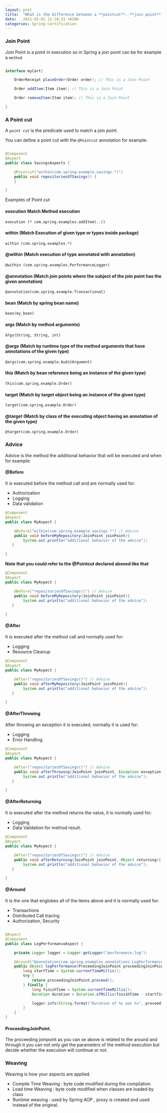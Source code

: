 ```yaml
---
layout: post
title:  "What is the difference between a **pointcut**, **join point**, **advice** and an **aspect**"
date:   2021-03-01 12:18:33 +0100
categories: Spring Certification
---
```


### Join Point

Join Point is a point in execution so in Spring a join point can be for example a `method`


```java

interface myCart{

    OrderReceipt placeOrder(Order order); // This is a Join Point

    Order addItem(Item item); // This is a Join Point

    Order removeItem(Item item); // This is a Join Point

}

```

### A Point cut

A `point cut` is the predicate used to match a join point.
 
You can define a point cut with the `@Pointcut` annotation for example:

```java

@Component
@Aspect
public class SavingsAspects {

    @Pointcut("within(com.spring.exemple.savings.*)")
    public void repositoriesOfSavings() {    
    }

}

```

Examples of Point cut

#### execution  Match Method execution

`execution (* com.spring.examples.addItem(..))`

#### within (Match Execution of given type or types inside package)

`within (com.spring.examples.*)`

#### @within (Match execution of type annotated with annotation)

`@within (com.spring.examples.PerformanceLogger)`

#### @annotation (Match join points where the subject of the join point has the given annotation)

`@annotation(com.spring.example.Transactional)`

#### bean (Match by spring bean name)

`bean(my_bean)`

#### args (Match by method arguments)

`ầrgs(String, String, int)`

#### @args (Match by runtime type of the method arguments that have annotations of the given type)

`@args(com.spring.example.AuditArgument)`

#### this (Match by bean reference being an instance of the given type)

`this(com.spring.example.Order)`

#### target (Match by target object being an instance of the given type)

`target(com.spring.example.Order)`

#### @target (Match by class of the executing object having an annotation of the given type)

`@target(com.spring.example.Order)`




### Advice

Advice is the method the additional behavior that will be executed and when for example:



#### @Before

It is executed before the method call and are normally used for:

* Authorization
* Logging
* Data validation

```java
@Component
@Aspect
public class MyAspect {
    
    @Before("within(com.spring.exemple.savings.*") // Advice
    public void beforeMyRepository(JoinPoint joinPoint){
        System.out.println("additional behavior of the advice");
   }

}

```

**Note that you could refer to the @Pointcut declared aboved like that**

```java
@Component
@Aspect
public class MyAspect {
    
    @Before("repositoriesOfSavings()") // Advice
    public void beforeMyRepository(JoinPoint joinPoint){
        System.out.println("additional behavior of the advice");
   }

}

```

#### @After

It is executed after the method call and normally used for:

* Logging
* Resource Cleanup

```java
@Component
@Aspect
public class MyAspect {
    
    @After("repositoriesOfSavings()") // Advice
    public void afterMyRepository(JoinPoint joinPoint){
        System.out.println("additional behavior of the advice");
   }

}

```

#### @AfterThrowing

After throwing an exception it is executed, normally it is used for:

* Logging
* Error Handling.


```java
@Component
@Aspect
public class MyAspect {
    
    @After("repositoriesOfSavings()") // Advice
    public void afterThrowing(JoinPoint joinPoint, Exception exception){
        System.out.println("additional behavior of the advice");
   }

}

```

#### @AfterReturning

It is executed after the method returns the value, it is normally used for:

* Logging
* Data Validation for method result.

```java
@Component
@Aspect
public class MyAspect {
    
    @After("repositoriesOfSavings()") // Advice
    public void afterReturning(JoinPoint joinPoint, Object returning){
        System.out.println("additional behavior of the advice");
   }

}

```

#### @Around


It is the one that englobes all of the items above and it is normally used for:

* Transactions
* Distributed Call tracing
* Authorization, Security

```java

@Aspect
@Component
public class LogPerformanceAspect {

    private Logger logger = Logger.getLogger("performance.log");

    @Around("@annotation(com.spring.examples.annotations.LogPerformance)")
    public Object logPerformance(ProceedingJoinPoint proceedingJoinPoint) throws Throwable {
        long startTime = System.currentTimeMillis();
        try {
            return proceedingJoinPoint.proceed();
        } finally {
            long finishTime = System.currentTimeMillis();
            Duration duration = Duration.ofMillis(finishTime - startTime);

            logger.info(String.format("Duration of %s was %s", proceedingJoinPoint.getSignature(), duration));
        }
    }
}


```
#### ProceedingJoinPoint.

The proceeding joinpoint as you can se above is related to the around and through it you can not only get the parameters of the method execution but decide whether the execution will continue or not.



### Weaving

Weaving is how your aspects are applied.


* Compile Time Weaving : byte code modified during the compilation
* Load time Weaving : byte code modified when classes are loaded by class
* Runtime weaving : used by Spring AOP , proxy is created and used instead of the original.